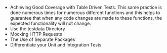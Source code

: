 
- Achieving Good Coverage with Table Driven Tests. This same practice is done numerous times for numerous different functions and this helps to guarantee that when any code changes are made to these functions, the expected functionality will not change.
- Use the testdata Directory
- Mocking HTTP Requests
- The Use of Separate Packages
- Differentiate your Unit and Integration Tests
